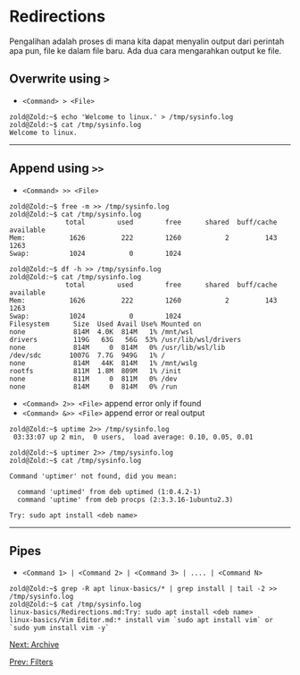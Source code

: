 # Redirections

Pengalihan adalah proses di mana kita dapat menyalin output dari perintah apa pun, file ke dalam file baru. Ada dua cara mengarahkan output ke file.

## Overwrite using `>`

* `<Command> > <File>`

``` console
zold@Zold:~$ echo 'Welcome to linux.' > /tmp/sysinfo.log
zold@Zold:~$ cat /tmp/sysinfo.log
Welcome to linux.
```

***

## Append using `>>`

* `<Command> >> <File>`

``` console
zold@Zold:~$ free -m >> /tmp/sysinfo.log
zold@Zold:~$ cat /tmp/sysinfo.log
              total        used        free      shared  buff/cache   available
Mem:           1626         222        1260           2         143        1263
Swap:          1024           0        1024

zold@Zold:~$ df -h >> /tmp/sysinfo.log
zold@Zold:~$ cat /tmp/sysinfo.log
              total        used        free      shared  buff/cache   available
Mem:           1626         222        1260           2         143        1263
Swap:          1024           0        1024
Filesystem      Size  Used Avail Use% Mounted on
none            814M  4.0K  814M   1% /mnt/wsl
drivers         119G   63G   56G  53% /usr/lib/wsl/drivers
none            814M     0  814M   0% /usr/lib/wsl/lib
/dev/sdc       1007G  7.7G  949G   1% /
none            814M   44K  814M   1% /mnt/wslg
rootfs          811M  1.8M  809M   1% /init
none            811M     0  811M   0% /dev
none            814M     0  814M   0% /run
```

* `<Command> 2>> <File>` append error only if found
* `<Command> &>> <File>` append error or real output

``` console
zold@Zold:~$ uptime 2>> /tmp/sysinfo.log
 03:33:07 up 2 min,  0 users,  load average: 0.10, 0.05, 0.01

zold@Zold:~$ uptimer 2>> /tmp/sysinfo.log
zold@Zold:~$ cat /tmp/sysinfo.log

Command 'uptimer' not found, did you mean:

  command 'uptimed' from deb uptimed (1:0.4.2-1)
  command 'uptime' from deb procps (2:3.3.16-1ubuntu2.3)

Try: sudo apt install <deb name>
```

***

## Pipes

* `<Command 1> | <Command 2> | <Command 3> | .... | <Command N>`

``` console
zold@Zold:~$ grep -R apt linux-basics/* | grep install | tail -2 >> /tmp/sysinfo.log
zold@Zold:~$ cat /tmp/sysinfo.log
linux-basics/Redirections.md:Try: sudo apt install <deb name>
linux-basics/Vim Editor.md:* install vim `sudo apt install vim` or `sudo yum install vim -y`
```

[Next: Archive](./Archive.md)

[Prev: Filters](./Filters.md)
